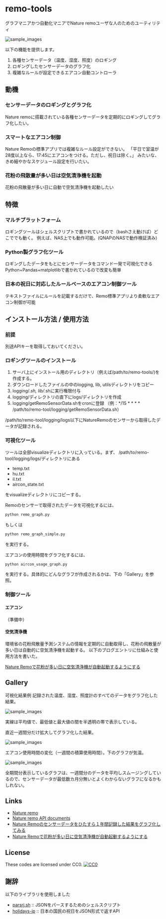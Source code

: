 # remo-tools
 グラフマニアかつ自動化マニアでNature remoユーザな人のためのユーティリティ

![sample_images](https://github.com/mixsoda/remo-tools/blob/master/images/visualize_sensor_data_all.png?raw=true "sample")


以下の機能を提供します。
1. 各種センサーデータ（温度、湿度、照度）のロギング
2. ロギングしたセンサーデータのグラフ化
3. 複雑なルールが設定できるエアコン自動コントローラ

## 動機
### センサーデータのロギングとグラフ化
Nature remoに搭載されている各種センサーデータを定期的にロギングしてグラフ化したい。

### スマートなエアコン制御
Nature Remoの標準アプリでは複雑なルール設定ができない。
「平日で室温が28度以上なら、17:45にエアコンをつける。ただし、祝日は除く。」
みたいな、きめ細やかなスケジュール設定を行いたい。

### 花粉の飛散量が多い日は空気清浄機を起動
花粉の飛散量が多い日に自動で空気清浄機を起動したい

## 特徴
### マルチプラットフォーム
ロギングツールはシェルスクリプトで書かれているので（bashさえ動けば）どこででも動く。
例えば、NAS上でも動作可能。(QNAPのNASで動作検証済み)

### Python製グラフ化ツール
ロギングしたデータをもとにセンサーデータをコマンド一発で可視化できる
Python+Pandas+matplotlibで書かれているので改変も簡単

### 日本の祝日に対応したルールベースのエアコン制御ツール
テキストファイルにルールを記載するだけで、Remo標準アプリより柔軟なエアコン制御が可能

## インストール方法 / 使用方法
### 前提
別途APIキーを取得しておいてください。

### ロギングツールのインストール
1. サーバ上にインストール用のディレクトリ（例えば/path/to/remo-tools/)を作成する。
2. ダウンロードしたファイルの中のlogging, lib, utilsディレクトリをコピー
3. logging/*.sh, lib/*.shに実行権限付与
4. logging/ディレクトリの直下にlogs/ディレクトリを作成
5. logging/getRemoSensorData.shをcronに登録
（例：*/15 * * * * /path/to/remo-tool/logging/getRemoSensorData.sh）

/path/to/remo-tool/logging/logs以下にNatureRemoのセンサーから取得したデータが記録される。

### 可視化ツール
ツールは全部visualizeディレクトリに入っている。まず、
/path/to/remo-tool/logging/logs/ディレクトリにある
- temp.txt
- hu.txt
- il.txt
- aircon_state.txt

をvisualizeディレクトリにコピーする。

Remoのセンサーで取得されたデータを可視化するには、
```sh
python remo_graph.py
```
もしくは
```sh
python remo_graph_simple.py
```

を実行する。

エアコンの使用時間をグラフ化するには、
```sh
python aircon_usage_graph.py
```
を実行する。具体的にどんなグラフが作成されるかは、下の「Gallery」を参照。


### 制御ツール
#### エアコン
（準備中）

#### 空気清浄機
環境省の花粉飛散量予測システムの情報を定期的に自動取得し、花粉の飛散量が多い日は自動的に空気清浄機を起動する。
以下のブログエントリに仕組みと使用方法を書いた。

[Nature Remoで花粉が多い日に空気清浄機が自動起動するようにする](https://zlog.hateblo.jp/entry/2019/03/19/nature-remo-aircleaner)

## Gallery
可視化結果例
記録された温度、湿度、照度計のすべてのデータをグラフ化した結果。

![sample_images](https://github.com/mixsoda/remo-tools/blob/master/images/visualize_sensor_data_all.png?raw=true "sample")

実線は平均値で、最低値と最大値の間を半透明の帯で表示している。

直近一週間分だけ拡大してグラフ化した結果。

![sample_images](https://github.com/mixsoda/remo-tools/blob/master/images/visualize_sensor_data_week.png?raw=true "sample")

エアコン使用時間の変化（一週間の積算使用時間）。下のグラフが気温。

![sample_images](https://github.com/mixsoda/remo-tools/blob/master/images/air-con_optime.png?raw=true "sample")

全期間分表示しているグラフは、一週間分のデータを平均しスムージングしているので、センサーデータが最低数カ月分無いとよくわからないグラフになるかもしれない。

## Links
- [Nature remo](https://nature.global/)
- [Nature remo API documents](https://developer.nature.global/)
- [Nature Remoのセンサーデータをひたすら１年間記録した結果をグラフ化してみる](https://zlog.hateblo.jp/entry/2018/11/08/200000)
- [Nature Remoで花粉が多い日に空気清浄機が自動起動するようにする](https://zlog.hateblo.jp/entry/2019/03/19/nature-remo-aircleaner)

## License
These codes are licensed under CC0.
[![CC0](http://i.creativecommons.org/p/zero/1.0/88x31.png "CC0")](http://creativecommons.org/publicdomain/zero/1.0/deed.ja)

## 謝辞
以下のライブラリを使用しました
- [parsrj.sh](https://github.com/ShellShoccar-jpn/Parsrs) :: JSONをパースするためのシェルスクリプト
- [holidays-jp](https://github.com/holidays-jp) :: 日本の国民の祝日をJSON形式で返すAPI